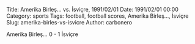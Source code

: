 Title: Amerika Birleş… vs. İsviçre, 1991/02/01
Date: 1991/02/01 00:00
Category: sports
Tags: football, football scores, Amerika Birleş…, İsviçre
Slug: amerika-birles-vs-isvicre
Author: carbonero


Amerika Birleş… 0 - 1 İsviçre
